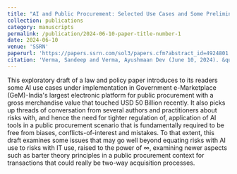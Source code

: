 ```yaml
---
title: "AI and Public Procurement: Selected Use Cases and Some Preliminary Reflections from India"
collection: publications
category: manuscripts
permalink: /publication/2024-06-10-paper-title-number-1
date: 2024-06-10
venue: 'SSRN'
paperurl: 'https://papers.ssrn.com/sol3/papers.cfm?abstract_id=4924801'
citation: 'Verma, Sandeep and Verma, Ayushmaan Dev (June 10, 2024). &quot;AI and Public Procurement: Selected Use Cases and Some Preliminary Reflections from India&quot;, Available at SSRN: https://papers.ssrn.com/sol3/papers.cfm?abstract_id=4924801'
---
```


This exploratory draft of a law and policy paper introduces to its readers some AI use cases under implementation in Government e-Marketplace (GeM)-India's largest electronic platform for public procurement with a gross merchandise value that touched USD 50 Billion recently. It also picks up threads of conversation from several authors and practitioners about risks with, and hence the need for tighter regulation of, application of AI tools in a public procurement scenario that is fundamentally required to be free from biases, conflicts-of-interest and mistakes. To that extent, this draft examines some issues that may go well beyond equating risks with AI use to risks with IT use, raised to the power of ∞, examining newer aspects such as barter theory principles in a public procurement context for transactions that could really be two-way acquisition processes.
